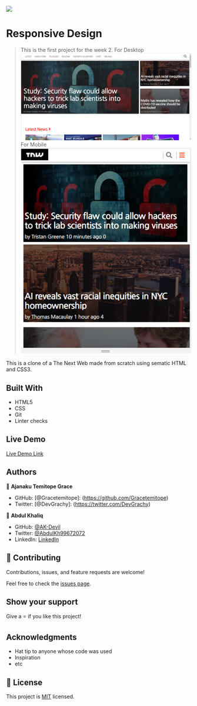 ![](https://img.shields.io/badge/Microverse-blueviolet)

# Responsive Design

> This is the first project for the week 2.
> For Desktop
![screenshot](assert/screenshot/screenshot(desktop).png)
> For Mobile
![screenshot](assert/screenshot/screenshot(mobile).png)

This is a clone of a The Next Web made from scratch using sematic HTML and CSS3.

## Built With

- HTML5
- CSS
- Git
- Linter checks

## Live Demo

[Live Demo Link](https://gracetemitope.github.io/TNW-Project/)

## Authors

👤 **Ajanaku Temitope Grace**


- GitHub: [@Gracetemitope]: (https://github.com/Gracetemitope)
- Twitter: [@DevGrachy]: (https://twitter.com/DevGrachy)


👤 **Abdul Khaliq**

- GitHub: [@AK-Devil](https://github.com/AK-Devil)
- Twitter: [@AbdulKh99672072](https://twitter.com/AbdulKh99672072)
- LinkedIn: [LinkedIn](https://linkedin.com/abdul-khaliq-89452b1a9)

## 🤝 Contributing

Contributions, issues, and feature requests are welcome!

Feel free to check the [issues page](issues/).

## Show your support

Give a ⭐️ if you like this project!

## Acknowledgments

- Hat tip to anyone whose code was used
- Inspiration
- etc

## 📝 License

This project is [MIT](lic.url) licensed.
